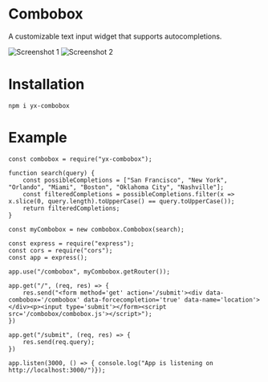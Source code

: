 # Combobox

A customizable text input widget that supports autocompletions.

![Screenshot 1](https://github.com/user-attachments/assets/47e4b963-e99b-4589-9790-18d48582b2a5) ![Screenshot 2](https://github.com/user-attachments/assets/4a252525-4220-49dd-9ccc-be2796e25a9d)

# Installation

`npm i yx-combobox`

# Example

```
const combobox = require("yx-combobox");

function search(query) {
    const possibleCompletions = ["San Francisco", "New York", "Orlando", "Miami", "Boston", "Oklahoma City", "Nashville"];
    const filteredCompletions = possibleCompletions.filter(x => x.slice(0, query.length).toUpperCase() == query.toUpperCase());
    return filteredCompletions;
}

const myCombobox = new combobox.Combobox(search);

const express = require("express");
const cors = require("cors");
const app = express();

app.use("/combobox", myCombobox.getRouter());

app.get("/", (req, res) => {
    res.send("<form method='get' action='/submit'><div data-combobox='/combobox' data-forcecompletion='true' data-name='location'></div><p><input type='submit'></form><script src='/combobox/combobox.js'></script>");
})

app.get("/submit", (req, res) => {
    res.send(req.query);
}) 

app.listen(3000, () => { console.log("App is listening on http://localhost:3000/")});
```

